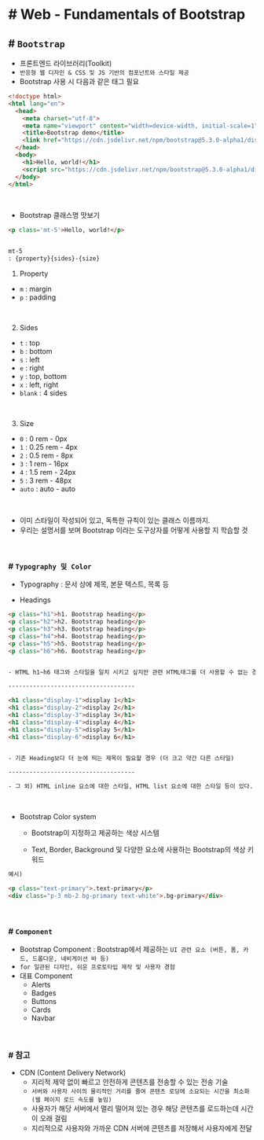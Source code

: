 # # Web - Fundamentals of Bootstrap

## # `Bootstrap`
- 프론트엔드 라이브러리(Toolkit)
- `반응형 웹 디자인 & CSS 및 JS 기반의 컴포넌트와 스타일 제공`
- Bootstrap 사용 시 다음과 같은 태그 필요
```html
<!doctype html>
<html lang="en">
  <head>
    <meta charset="utf-8">
    <meta name="viewport" content="width=device-width, initial-scale=1">
    <title>Bootstrap demo</title>
    <link href="https://cdn.jsdelivr.net/npm/bootstrap@5.3.0-alpha1/dist/css/bootstrap.min.css" rel="stylesheet" integrity="sha384-GLhlTQ8iRABdZLl6O3oVMWSktQOp6b7In1Zl3/Jr59b6EGGoI1aFkw7cmDA6j6gD" crossorigin="anonymous">
  </head>
  <body>
    <h1>Hello, world!</h1>
    <script src="https://cdn.jsdelivr.net/npm/bootstrap@5.3.0-alpha1/dist/js/bootstrap.bundle.min.js" integrity="sha384-w76AqPfDkMBDXo30jS1Sgez6pr3x5MlQ1ZAGC+nuZB+EYdgRZgiwxhTBTkF7CXvN" crossorigin="anonymous"></script>
  </body>
</html>
```

<br>

- Bootstrap 클래스명 맛보기
```html
<p class='mt-5'>Hello, world!</p>


mt-5
: {property}{sides}-{size}
```
1. Property
- `m` : margin
- `p` : padding

<br>

2. Sides 
- `t` : top
- `b` : bottom
- `s` : left
- `e` : right
- `y` : top, bottom
- `x` : left, right
- `blank` : 4 sides

<br>

3. Size
- `0` : 0 rem - 0px
- `1` : 0.25 rem - 4px
- `2` : 0.5 rem - 8px
- `3` : 1 rem - 16px
- `4` : 1.5 rem - 24px
- `5` : 3 rem - 48px
- `auto` : auto - auto

<br>

- 이미 스타일이 작성되어 있고, 독특한 규칙이 있는 클래스 이름까지.
- 우리는 설명서를 보며 Bootstrap 이라는 도구상자를 어떻게 사용할 지 학습할 것

<br>

### # `Typography 및 Color`
- Typography : 문서 상에 제목, 본문 텍스트, 목록 등

- Headings
```html
<p class="h1">h1. Bootstrap heading</p>
<p class="h2">h2. Bootstrap heading</p>
<p class="h3">h3. Bootstrap heading</p>
<p class="h4">h4. Bootstrap heading</p>
<p class="h5">h5. Bootstrap heading</p>
<p class="h6">h6. Bootstrap heading</p>


- HTML h1~h6 태그와 스타일을 일치 시키고 싶지만 관련 HTML태그를 더 사용할 수 없는 경우

------------------------------------

<h1 class="display-1">display 1</h1>
<h1 class="display-2">display 2</h1>
<h1 class="display-3">display 3</h1>
<h1 class="display-4">display 4</h1>
<h1 class="display-5">display 5</h1>
<h1 class="display-6">display 6</h1>


- 기존 Heading보다 더 눈에 띄는 제목이 필요할 경우 (더 크고 약간 다른 스타일)

------------------------------------

- 그 외) HTML inline 요소에 대한 스타일, HTML list 요소에 대한 스타일 등이 있다.
```

<br>

- Bootstrap Color system
    - Bootstrap이 지정하고 제공하는 색상 시스템

    - Text, Border, Background 및 다양한 요소에 사용하는 Bootstrap의 색상 키워드

``` html
예시)

<p class="text-primary">.text-primary</p>
<div class="p-3 mb-2 bg-primary text-white">.bg-primary</div>
```

<br>

### # `Component`
- Bootstrap Component : Bootstrap에서 제공하는 `UI 관련 요소 (버튼, 폼, 카드, 드롭다운, 네비게이션 바 등)`
- `for 일관된 디자인, 쉬운 프로토타입 제작 및 사용자 경험`
- 대표 Component
    - Alerts
    - Badges
    - Buttons
    - Cards
    - Navbar

<br>

### # 참고
- CDN (Content Delivery Network)
    - 지리적 제약 없이 빠르고 안전하게 콘텐츠를 전송할 수 있는 전송 기술
    - `서버와 사용자 사이의 물리적인 거리를 줄여 콘텐츠 로딩에 소요되는 시간을 최소화 (웹 페이지 로드 속도를 높임)`
    - 사용자가 해당 서버에서 멀리 떨어져 있는 경우 해당 콘텐츠를 로드하는데 시간이 오래 걸림
    - 지리적으로 사용자와 가까운 CDN 서버에 콘텐츠를 저장해서 사용자에게 전달
    
